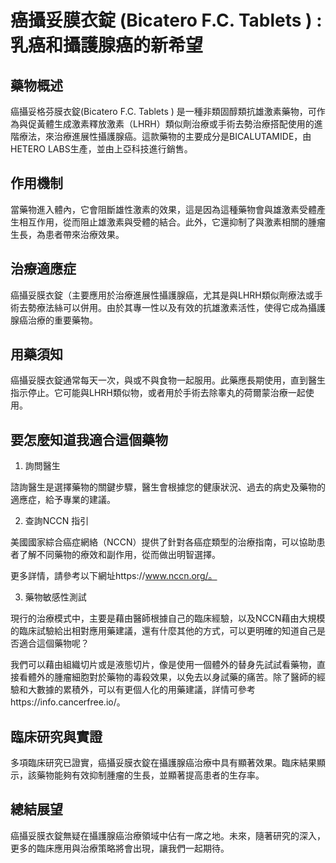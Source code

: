 # 癌攝妥膜衣錠 (Bicatero  F.C. Tablets ) : 乳癌和攝護腺癌的新希望

## 藥物概述

癌攝妥格芬膜衣錠(Bicatero  F.C. Tablets ) 是一種非類固醇類抗雄激素藥物，可作為與促黃體生成激素釋放激素（LHRH）類似劑治療或手術去勢治療搭配使用的進階療法，來治療進展性攝護腺癌。這款藥物的主要成分是BICALUTAMIDE，由HETERO LABS生產，並由上亞科技進行銷售。

## 作用機制

當藥物進入體內，它會阻斷雄性激素的效果，這是因為這種藥物會與雄激素受體產生相互作用，從而阻止雄激素與受體的結合。此外，它還抑制了與激素相關的腫瘤生長，為患者帶來治療效果。

## 治療適應症

癌攝妥膜衣錠（主要應用於治療進展性攝護腺癌，尤其是與LHRH類似劑療法或手術去勢療法絲可以併用。由於其專一性以及有效的抗雄激素活性，使得它成為攝護腺癌治療的重要藥物。

## 用藥須知

癌攝妥膜衣錠通常每天一次，與或不與食物一起服用。此藥應長期使用，直到醫生指示停止。它可能與LHRH類似物，或者用於手術去除睾丸的荷爾蒙治療一起使用。

## 要怎麼知道我適合這個藥物 

1. 詢問醫生  

諮詢醫生是選擇藥物的關鍵步驟，醫生會根據您的健康狀況、過去的病史及藥物的適應症，給予專業的建議。

2. 查詢NCCN 指引  

美國國家綜合癌症網絡（NCCN）提供了針對各癌症類型的治療指南，可以協助患者了解不同藥物的療效和副作用，從而做出明智選擇。

更多詳情，請參考以下網址https://www.nccn.org/。

3. 藥物敏感性測試  

現行的治療模式中，主要是藉由醫師根據自己的臨床經驗，以及NCCN藉由大規模的臨床試驗給出相對應用藥建議，還有什麼其他的方式，可以更明確的知道自己是否適合這個藥物呢？   

我們可以藉由組織切片或是液態切片，像是使用一個體外的替身先試試看藥物，直接看體外的腫瘤細胞對於藥物的毒殺效果，以免去以身試藥的痛苦。除了醫師的經驗和大數據的累積外，可以有更個人化的用藥建議，詳情可參考https://info.cancerfree.io/。

## 臨床研究與實證

多項臨床研究已證實，癌攝妥膜衣錠在攝護腺癌治療中具有顯著效果。臨床結果顯示，該藥物能夠有效抑制腫瘤的生長，並顯著提高患者的生存率。

## 總結展望

癌攝妥膜衣錠無疑在攝護腺癌治療領域中佔有一席之地。未來，隨著研究的深入，更多的臨床應用與治療策略將會出現，讓我們一起期待。